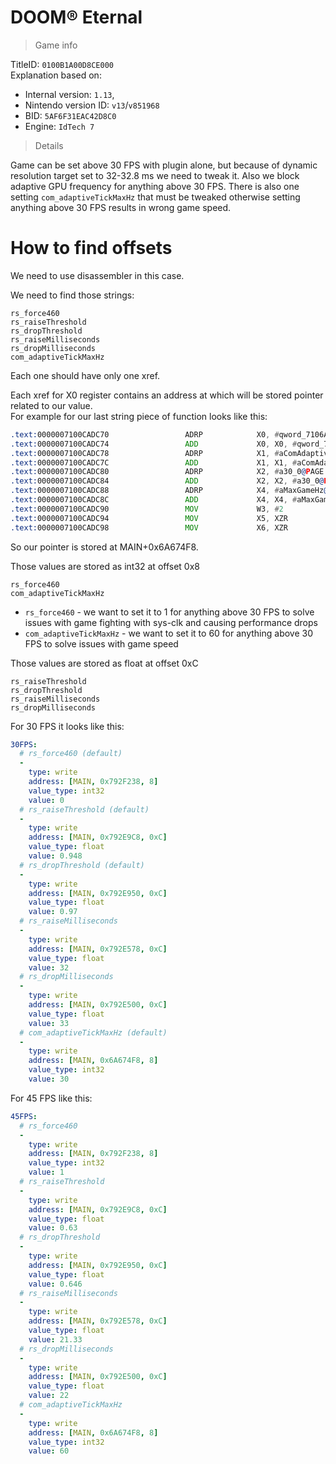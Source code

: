 # DOOM® Eternal

> Game info

TitleID: `0100B1A00D8CE000`<br>
Explanation based on:
- Internal version: `1.13`, 
- Nintendo version ID: `v13`/`v851968`
- BID: `5AF6F31EAC42D8C0`
- Engine: `IdTech 7`

> Details

Game can be set above 30 FPS with plugin alone, but because of dynamic resolution target set to 32-32.8 ms we need to tweak it. Also we block adaptive GPU frequency for anything above 30 FPS.
There is also one setting `com_adaptiveTickMaxHz` that must be tweaked otherwise setting anything above 30 FPS results in wrong game speed.

# How to find offsets

We need to use disassembler in this case.

We need to find those strings:
```
rs_force460
rs_raiseThreshold
rs_dropThreshold
rs_raiseMilliseconds
rs_dropMilliseconds
com_adaptiveTickMaxHz
```

Each one should have only one xref.

Each xref for X0 register contains an address at which will be stored pointer related to our value.<br>
For example for our last string piece of function looks like this:
```asm
.text:0000007100CADC70                 ADRP            X0, #qword_7106A674F8@PAGE
.text:0000007100CADC74                 ADD             X0, X0, #qword_7106A674F8@PAGEOFF
.text:0000007100CADC78                 ADRP            X1, #aComAdaptivetic_1@PAGE ; "com_adaptiveTickMaxHz"
.text:0000007100CADC7C                 ADD             X1, X1, #aComAdaptivetic_1@PAGEOFF ; "com_adaptiveTickMaxHz"
.text:0000007100CADC80                 ADRP            X2, #a30_0@PAGE ; "30"
.text:0000007100CADC84                 ADD             X2, X2, #a30_0@PAGEOFF ; "30"
.text:0000007100CADC88                 ADRP            X4, #aMaxGameHz@PAGE ; "max game hz"
.text:0000007100CADC8C                 ADD             X4, X4, #aMaxGameHz@PAGEOFF ; "max game hz"
.text:0000007100CADC90                 MOV             W3, #2
.text:0000007100CADC94                 MOV             X5, XZR
.text:0000007100CADC98                 MOV             X6, XZR
```

So our pointer is stored at MAIN+0x6A674F8.

Those values are stored as int32 at offset 0x8
```
rs_force460
com_adaptiveTickMaxHz
```

- `rs_force460` - we want to set it to 1 for anything above 30 FPS to solve issues with game fighting with sys-clk and causing performance drops
- `com_adaptiveTickMaxHz` - we want to set it to 60 for anything above 30 FPS to solve issues with game speed


Those values are stored as float at offset 0xC
```
rs_raiseThreshold
rs_dropThreshold
rs_raiseMilliseconds
rs_dropMilliseconds
```

For 30 FPS it looks like this:
```yaml
30FPS:
  # rs_force460 (default)
  -
    type: write
    address: [MAIN, 0x792F238, 8]
    value_type: int32
    value: 0
  # rs_raiseThreshold (default)
  -
    type: write
    address: [MAIN, 0x792E9C8, 0xC]
    value_type: float
    value: 0.948
  # rs_dropThreshold (default)
  -
    type: write
    address: [MAIN, 0x792E950, 0xC]
    value_type: float
    value: 0.97
  # rs_raiseMilliseconds
  -
    type: write
    address: [MAIN, 0x792E578, 0xC]
    value_type: float
    value: 32
  # rs_dropMilliseconds
  -
    type: write
    address: [MAIN, 0x792E500, 0xC]
    value_type: float
    value: 33
  # com_adaptiveTickMaxHz (default)
  -
    type: write
    address: [MAIN, 0x6A674F8, 8]
    value_type: int32
    value: 30
```

For 45 FPS like this:
```yaml
45FPS:
  # rs_force460
  -
    type: write
    address: [MAIN, 0x792F238, 8]
    value_type: int32
    value: 1
  # rs_raiseThreshold
  -
    type: write
    address: [MAIN, 0x792E9C8, 0xC]
    value_type: float
    value: 0.63
  # rs_dropThreshold
  -
    type: write
    address: [MAIN, 0x792E950, 0xC]
    value_type: float
    value: 0.646
  # rs_raiseMilliseconds
  -
    type: write
    address: [MAIN, 0x792E578, 0xC]
    value_type: float
    value: 21.33
  # rs_dropMilliseconds
  -
    type: write
    address: [MAIN, 0x792E500, 0xC]
    value_type: float
    value: 22
  # com_adaptiveTickMaxHz
  -
    type: write
    address: [MAIN, 0x6A674F8, 8]
    value_type: int32
    value: 60
```
